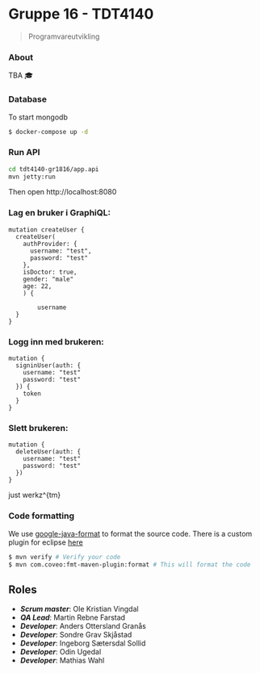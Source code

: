 # Gruppe 16 - TDT4140
> Programvareutvikling

### About

TBA 🎓

### Database


To start mongodb
```bash
$ docker-compose up -d
```

### Run API

```bash
cd tdt4140-gr1816/app.api
mvn jetty:run
```

Then open http://localhost:8080

### Lag en bruker i GraphiQL:

```
mutation createUser {
  createUser(
    authProvider: {
      username: "test",
      password: "test"
    },
    isDoctor: true,
    gender: "male"
    age: 22,
    ) {

    	username
  }
}
```

### Logg inn med brukeren:

```
mutation {
  signinUser(auth: {
    username: "test"
    password: "test"
  }) {
    token
  }
}
```

### Slett brukeren:

```
mutation {
  deleteUser(auth: {
    username: "test"
    password: "test"
  })
}
```

just werkz^{tm}

### Code formatting

We use [google-java-format](https://github.com/google/google-java-format) to format the source code.
There is a custom plugin for eclipse [here](https://github.com/google/google-java-format#eclipse)

```bash
$ mvn verify # Verify your code
$ mvn com.coveo:fmt-maven-plugin:format # This will format the code
```


## Roles

- ___Scrum master___: Ole Kristian Vingdal
- ___QA Lead___: Martin Rebne Farstad
- ___Developer___: Anders Ottersland Granås
- ___Developer___: Sondre Grav Skjåstad
- ___Developer___: Ingeborg Sætersdal Sollid
- ___Developer___: Odin Ugedal
- ___Developer___: Mathias Wahl
